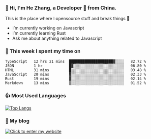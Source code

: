 ### 👋 Hi, I'm He Zhang, a Developer 🚀 from China.

This is the place where I opensource stuff and break things :rofl:

- I’m currently working on Javascript
- I’m currently learning Rust
- Ask me about anything related to Javascript

### 💪 This week I spent my time on 
<!--START_SECTION:waka-->

```text
TypeScript   12 hrs 21 mins  ████████████████████▓░░░░   82.72 %
JSON         1 hr            █▓░░░░░░░░░░░░░░░░░░░░░░░   06.80 %
HTML         31 mins         █░░░░░░░░░░░░░░░░░░░░░░░░   03.48 %
JavaScript   20 mins         ▓░░░░░░░░░░░░░░░░░░░░░░░░   02.33 %
Rust         19 mins         ▓░░░░░░░░░░░░░░░░░░░░░░░░   02.14 %
Markdown     13 mins         ▒░░░░░░░░░░░░░░░░░░░░░░░░   01.52 %
```

<!--END_SECTION:waka-->

### 👍 Most Used Languages
[![Top Langs](https://github-readme-stats.vercel.app/api/top-langs/?username=zhanghecool&layout=compact)](https://zhanghe.cool)

### 🌈 My blog 
[![Click to enter my website](https://cdn.jsdelivr.net/gh/zhanghecool/assets/images/gif/zhanghecools.gif)](https://zhanghe.cool)
